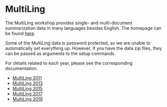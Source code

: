 # MultiLing
The MultiLing workshop provides single- and multi-document summarization data in many languages besides English.
The homepage can be found [here](http://multiling.iit.demokritos.gr/).

Some of the MultiLing data is password protected, so we are unable to automatically set everything up.
However, if you have the data zip files, they can be passed as arguments to the setup commands.

For details related to each year, please see the corresponding documentation:

- [MultiLing 2011](multiling2011.md)
- [MultiLing 2013](multiling2013.md)
- [MultiLing 2015](multiling2015.md)
- [MultiLing 2017](multiling2017.md)
- [MultiLing 2019](multiling2019.md)
